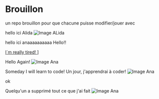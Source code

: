 # Brouillon
un repo brouillon pour que chacune puisse modifier/jouer avec

hello ici Alida 
![Image ALida](https://emova-monceaufleurs-fr-storage.omn.proximis.com/Imagestorage/images/454/546/64a6bee42830f_MF_23_06_5969_FicheProduit_EteProduistPlus_910x10908.jpg)

hello ici anaaaaaaaaaa
Hello!!

[I´m really tired! ](https://totalhealthchiropractic.com.au/wp-content/uploads/2022/09/pexels-andrea-piacquadio-3791136-1024x683.jpg)]


Hello Again!
![Image Ana](https://i2.wp.com/atiempo.tv/wp-content/uploads/2019/10/Cansancio1.jpg?fit=780%2C439&ssl=1)

Someday I will learn to code! 
Un jour, j'apprendrai à coder!
![Image Ana](https://jrmcoaching.com.br/wp-content/uploads/2017/03/Mente-Positiva.jpg)

ok

Quelqu'un a supprimé tout ce que j'ai fait
![Image Ana](https://img.freepik.com/free-photo/offended-angry-woman-cross-hands-chest-frowning-sulking-insulted-standing-beige-background_1258-87274.jpg?w=1380&t=st=1690808805~exp=1690809405~hmac=bd667dced811996d5a6e14e41094244439a91b8ac3e618f524458cdac99246e0)
